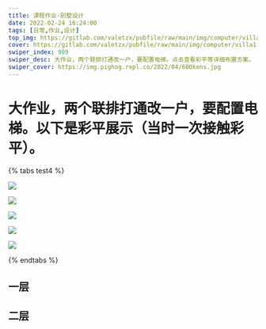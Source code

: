 ```yaml
---
title: 课程作业-别墅设计
date: 2022-02-24 16:24:00
tags: [日常,作业,设计]
top_img: https://gitlab.com/valetzx/pubfile/raw/main/img/computer/villa1.png
cover: https://gitlab.com/valetzx/pubfile/raw/main/img/computer/villa1.png
swiper_index: 989
swiper_desc: 大作业，两个联排打通改一户，要配置电梯。点击查看彩平等详细布置方案。
swiper_cover: https://img.pighog.repl.co/2022/04/600kens.jpg
---
```


# 大作业，两个联排打通改一户，要配置电梯。以下是彩平展示（当时一次接触彩平）。

{% tabs test4 %}
<!-- tab  一层 -->
![](https://gitlab.com/valetzx/img/raw/main/img/2022/02/25_16_16_29_1-图墙体.png)
<!-- endtab -->

<!-- tab 二层 -->
![](https://gitlab.com/valetzx/img/raw/main/img/2022/02/25_16_16_29_2-图墙体.png)
<!-- endtab -->

<!-- tab 三层 -->
![](https://gitlab.com/valetzx/img/raw/main/img/2022/02/25_16_16_29_3-图墙体.png)
<!-- endtab -->

<!-- tab 四层 -->
![](https://gitlab.com/valetzx/img/raw/main/img/2022/02/25_16_16_29_4-图墙体.png)
<!-- endtab -->

<!-- tab 负一层 -->
![](https://gitlab.com/valetzx/img/raw/main/img/2022/02/25_16_16_29_负1-图墙体.png)
<!-- endtab -->
{% endtabs %}

## 一层

## 二层